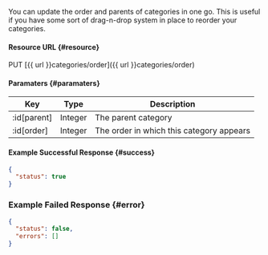 <!--
@title PUT categories/order
@author Moltin Ltd
@description Orders and sets the parents of a set of given cateories

@sidebar 1
@family Category
@rate No
@auth Yes
@format JSON
@http PUT
@version beta
-->

You can update the order and parents of categories in one go. This is useful if you have some sort of drag-n-drop system in place to reorder your categories.

#### Resource URL   {#resource}
PUT [{{ url }}categories/order]({{ url }}categories/order)

#### Paramaters	{#paramaters}
Key | Type | Description
--- | ---- | -----------
:id[parent] | Integer | The parent category
:id[order] | Integer | The order in which this category appears


<!--code-->
#### Example Successful Response	{#success}
``` json
{
  "status": true
}
```


### Example Failed Response	{#error}
``` json
{
  "status": false,
  "errors": []
}
```
<!--/code-->